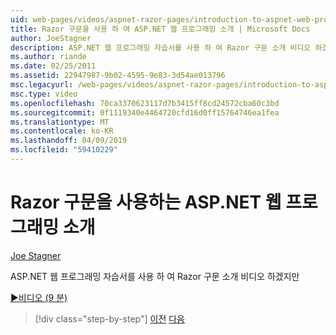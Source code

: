 ```yaml
---
uid: web-pages/videos/aspnet-razor-pages/introduction-to-aspnet-web-programming-using-the-razor-syntax
title: Razor 구문을 사용 하 여 ASP.NET 웹 프로그래밍 소개 | Microsoft Docs
author: JoeStagner
description: ASP.NET 웹 프로그래밍 자습서를 사용 하 여 Razor 구문 소개 비디오 하겠지만
ms.author: riande
ms.date: 02/25/2011
ms.assetid: 22947987-9b02-4595-9e83-3d54ae013796
msc.legacyurl: /web-pages/videos/aspnet-razor-pages/introduction-to-aspnet-web-programming-using-the-razor-syntax
msc.type: video
ms.openlocfilehash: 70ca3370623117d7b3415ff8cd24572cba60c3bd
ms.sourcegitcommit: 0f1119340e4464720cfd16d0ff15764746ea1fea
ms.translationtype: MT
ms.contentlocale: ko-KR
ms.lasthandoff: 04/09/2019
ms.locfileid: "59410229"
---
```

# <a name="introduction-to-aspnet-web-programming-using-the-razor-syntax"></a>Razor 구문을 사용하는 ASP.NET 웹 프로그래밍 소개

[Joe Stagner](https://github.com/JoeStagner)

ASP.NET 웹 프로그래밍 자습서를 사용 하 여 Razor 구문 소개 비디오 하겠지만

[&#9654;비디오 (9 분)](https://channel9.msdn.com/Blogs/ASP-NET-Site-Videos/introduction-to-aspnet-web-programming-using-the-razor-syntax)

> [!div class="step-by-step"]
> [이전](getting-started-with-webmatrix-and-aspnet-web-pages.md)
> [다음](creating-a-consistent-look-part-1.md)
